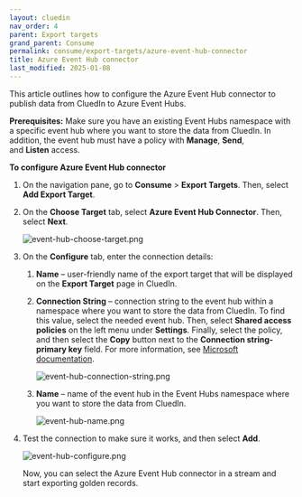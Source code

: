 ```yaml
---
layout: cluedin
nav_order: 4
parent: Export targets
grand_parent: Consume
permalink: consume/export-targets/azure-event-hub-connector
title: Azure Event Hub connector
last_modified: 2025-01-08
---
```


This article outlines how to configure the Azure Event Hub connector to publish data from CluedIn to Azure Event Hubs.

**Prerequisites:** Make sure you have an existing Event Hubs namespace with a specific event hub where you want to store the data from CluedIn. In addition, the event hub must have a policy with **Manage**, **Send**, and **Listen** access.

**To configure Azure Event Hub connector**

1. On the navigation pane, go to **Consume** > **Export Targets**. Then, select **Add Export Target**.

1. On the **Choose Target** tab, select **Azure Event Hub Connector**. Then, select **Next**.

    ![event-hub-choose-target.png](../../assets/images/consume/export-targets/event-hub-choose-target.png)

1. On the **Configure** tab, enter the connection details:

    1. **Name** – user-friendly name of the export target that will be displayed on the **Export Target** page in CluedIn.

    1. **Connection String** – connection string to the event hub within a namespace where you want to store the data from CluedIn. To find this value, select the needed event hub. Then, select **Shared access policies** on the left menu under **Settings**. Finally, select the policy, and then select the **Copy** button next to the **Connection string-primary key** field. For more information, see [Microsoft documentation](https://learn.microsoft.com/en-us/azure/event-hubs/event-hubs-get-connection-string#connection-string-for-a-specific-event-hub-in-a-namespace).

        ![event-hub-connection-string.png](../../assets/images/consume/export-targets/event-hub-connection-string.png)

    1. **Name** – name of the event hub in the Event Hubs namespace where you want to store the data from CluedIn.

       ![event-hub-name.png](../../assets/images/consume/export-targets/event-hub-name.png)

1. Test the connection to make sure it works, and then select **Add**.

    ![event-hub-configure.png](../../assets/images/consume/export-targets/event-hub-configure.png)

    Now, you can select the Azure Event Hub connector in a stream and start exporting golden records.